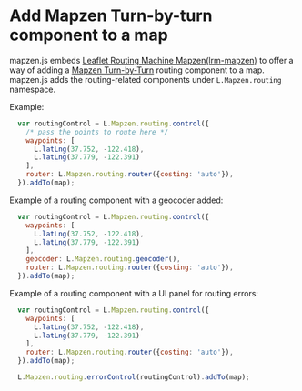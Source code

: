 # Add Mapzen Turn-by-turn component to a map

mapzen.js embeds [Leaflet Routing Machine Mapzen(lrm-mapzen)](https://github.com/mapzen/lrm-mapzen) to offer a way of adding a [Mapzen Turn-by-Turn](https://mapzen.com/products/turn-by-turn/) routing component to a map. mapzen.js adds the routing-related components under `L.Mapzen.routing` namespace.

Example:

```javascript
  var routingControl = L.Mapzen.routing.control({
    /* pass the points to route here */
    waypoints: [
      L.latLng(37.752, -122.418),
      L.latLng(37.779, -122.391)
    ],
    router: L.Mapzen.routing.router({costing: 'auto'}),
  }).addTo(map);


```

Example of a routing component with a geocoder added:

```javascript
  var routingControl = L.Mapzen.routing.control({
    waypoints: [
      L.latLng(37.752, -122.418),
      L.latLng(37.779, -122.391)
    ],
    geocoder: L.Mapzen.routing.geocoder(),
    router: L.Mapzen.routing.router({costing: 'auto'}),
  }).addTo(map);


```

Example of a routing component with a UI panel for routing errors:

```javascript
  var routingControl = L.Mapzen.routing.control({
    waypoints: [
      L.latLng(37.752, -122.418),
      L.latLng(37.779, -122.391)
    ],
    router: L.Mapzen.routing.router({costing: 'auto'}),
  }).addTo(map);

  L.Mapzen.routing.errorControl(routingControl).addTo(map);

```
